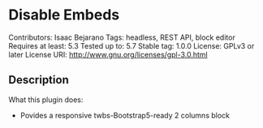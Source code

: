 # Disable Embeds #
Contributors:      Isaac Bejarano
Tags:              headless, REST API, block editor
Requires at least: 5.3
Tested up to:      5.7
Stable tag:        1.0.0
License:           GPLv3 or later
License URI:       http://www.gnu.org/licenses/gpl-3.0.html

## Description ##

What this plugin does:

* Povides a responsive twbs-Bootstrap5-ready 2 columns block
